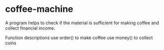 # coffee-machine
A program helps to check if the material is sufficient for making coffee and collect financial income.

Function descriptions
use order() to make coffee
use money() to collect coins
